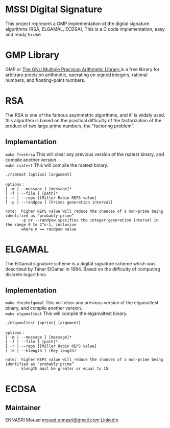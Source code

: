 # MSSI Digital Signature
This project represent a GMP implementation of the digital signature algorithms (RSA, ELGAMAL, ECDSA),
This is a C code implementation, easy and ready to use
# GMP Library
GMP or [The GNU Multiple Precision Arithmetic Library ](https://gmplib.org/) is a free library for arbitrary precision arithmetic, operating on signed integers, rational numbers, and floating-point numbers. 
# RSA
The RSA is one of the famous asymmetric algorithms, and it’ is widely used. this algorithm is 
based on the practical difficulty of the factorization of the product of two large
prime numbers, the "factoring problem".

## Implementation

`make freshrsa` This will clear any previous version of the rsatest binary, and compile another version.  
`make rsatest` This will compile the rsatest binary.  

`./rsatest [option] [argument]`  

`options` :  
    `[ -m | --message ] [message]*`  
    `[ -f | --file ] [path]*`  
    `[ -r | --reps ][Miller Rabin REPS value]`  
    `[ -p | --randpow ] [Primes generation interval]`  
    
    note:  higher REPS value will reduce the chances of a non-prime being identified as “probably prime”
           -p or --randpow specifies the integer generation interval in the range 0 to 2^n-1, inclusive 
           where n == randpow value
           
# ELGAMAL
The ElGamal signature scheme is a digital signature scheme
which was described by Taher ElGamal in 1984. Based on the difficulty of computing discrete logarithms.

## Implementation

`make freshelgamal` This will clear any previous version of the elgamaltest binary, and compile another version.  
`make elgamaltest` This will compile the elgamaltest binary.  

`./elgamaltest [option] [argument]`  

`options` :  
    `[ -m | --message ] [message]*`  
    `[ -f | --file ] [path]*`  
    `[ -r | --reps ][Miller Rabin REPS value]`  
    `[ -k | --klength ] [Key length]`  
    
    note:  higher REPS value will reduce the chances of a non-prime being identified as “probably prime”
           klength must be greater or equal to 15
# ECDSA
Maintainer
----
ENNASRI Mouad mouad.ennasri@gmail.com
[Linkedin](https://www.linkedin.com/in/mouad-ennasri/) 